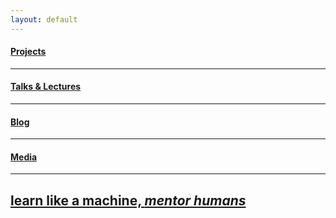 ```yaml
---
layout: default
---
```

#### [Projects](https://github.com/deeesolis/portfolio) 
***
#### [Talks & Lectures](https://youtu.be/uOIEtUFA4Qs?si=60HbTNTApkvmZFm-)  
***
#### [Blog](https://deeesolis.github.io/)  
***
#### [Media](https://deeesolis.github.io/media/)
***
## [learn like a machine, _mentor humans_](about)